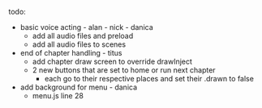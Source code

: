 todo:
- basic voice acting - alan - nick - danica
    - add all audio files and preload
    - add all audio files to scenes
- end of chapter handling - titus
    - add chapter draw screen to override drawInject
    - 2 new buttons that are set to home or run next chapter
        - each go to their respective places and set their .drawn to false
- add background for menu - danica
    - menu.js line 28